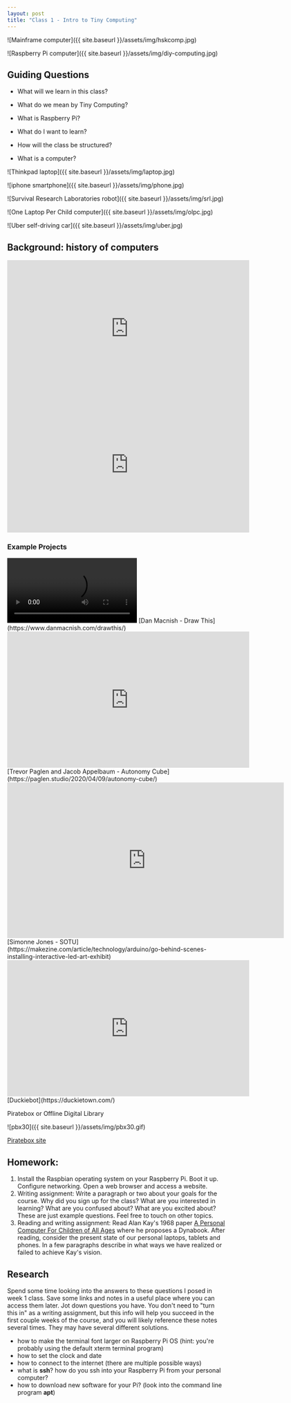 ```yaml
---
layout: post
title: "Class 1 - Intro to Tiny Computing"
---
```


![Mainframe computer]({{ site.baseurl }}/assets/img/hskcomp.jpg)

![Raspberry Pi computer]({{ site.baseurl }}/assets/img/diy-computing.jpg)

## Guiding Questions

* What will we learn in this class?

* What do we mean by Tiny Computing?

* What is Raspberry Pi?

* What do I want to learn?

* How will the class be structured?

* What is a computer?

![Thinkpad laptop]({{ site.baseurl }}/assets/img/laptop.jpg)

![iphone smartphone]({{ site.baseurl }}/assets/img/phone.jpg)

![Survival Research Laboratories robot]({{ site.baseurl }}/assets/img/srl.jpg)

![One Laptop Per Child computer]({{ site.baseurl }}/assets/img/olpc.jpg)

![Uber self-driving car]({{ site.baseurl }}/assets/img/uber.jpg)

## Background: history of computers

<iframe width="560" height="315" src="https://www.youtube.com/embed/MQzpLLhN0fY" frameborder="0" allow="accelerometer; autoplay; encrypted-media; gyroscope; picture-in-picture" allowfullscreen></iframe>

<iframe width="560" height="315" src="https://www.youtube.com/embed/BlUWg2nxCz0" frameborder="0" allow="accelerometer; autoplay; encrypted-media; gyroscope; picture-in-picture" allowfullscreen></iframe>

### Example Projects

<video controls>
<source src="https://www.danmacnish.com/img/projects/drawthisvideo.mp4" type="video/mp4">
</video>
[Dan Macnish - Draw This](https://www.danmacnish.com/drawthis/)  
<iframe width="560" height="315" src="https://www.youtube.com/embed/o1GHr0OsILM" frameborder="0" allow="accelerometer; autoplay; encrypted-media; gyroscope; picture-in-picture" allowfullscreen></iframe>
[Trevor Paglen and Jacob Appelbaum - Autonomy Cube](https://paglen.studio/2020/04/09/autonomy-cube/)  

<iframe title="vimeo-player" src="https://player.vimeo.com/video/76454151" width="640" height="360" frameborder="0" allowfullscreen></iframe>
[Simonne Jones - SOTU](https://makezine.com/article/technology/arduino/go-behind-scenes-installing-interactive-led-art-exhibit)  

<iframe width="560" height="315" src="https://www.youtube.com/embed/enTTZEgiqNg" frameborder="0" allow="accelerometer; autoplay; encrypted-media; gyroscope; picture-in-picture" allowfullscreen></iframe>
[Duckiebot](https://duckietown.com/)  


Piratebox or Offline Digital Library

![pbx30]({{ site.baseurl }}/assets/img/pbx30.gif)

[Piratebox site](https://piratebox.cc/start)

## Homework:

1. Install the Raspbian operating system on your Raspberry Pi. Boot it up. Configure networking. Open a web browser and access a website.
2. Writing assignment: Write a paragraph or two about your goals for the course. Why did you sign up for the class? What are you interested in learning? What are you confused about? What are you excited about? These are just example questions. Feel free to touch on other topics.
3. Reading and writing assignment: Read Alan Kay's 1968 paper [A Personal Computer For Children of All Ages](http://www.vpri.org/pdf/hc_pers_comp_for_children.pdf) where he proposes a Dynabook. After reading, consider the present state of our personal laptops, tablets and phones. In a few paragraphs describe in what ways we have realized or failed to achieve Kay's vision.

## Research

Spend some time looking into the answers to these questions I posed in week 1 class. Save some links and notes in a useful place where you can access them later. Jot down questions you have. You don't need to "turn this in" as a writing assignment, but this info will help you succeed in the first couple weeks of the course, and you will likely reference these notes several times. They may have several different solutions.&nbsp;

* how to make the terminal font larger on Raspberry Pi OS (hint: you're probably using the default xterm terminal program)
* how to set the clock and date
* how to connect to the internet (there are multiple possible ways)
* what is **ssh**? how do you ssh into your Raspberry Pi from your personal computer?
* how to download new software for your Pi? (look into the command line program **apt**)
